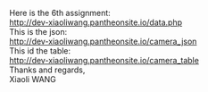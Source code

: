 Here is the 6th assignment:<br>
http://dev-xiaoliwang.pantheonsite.io/data.php
<br>This is the json:<br>
http://dev-xiaoliwang.pantheonsite.io/camera_json
<br>This id the table:<br>
http://dev-xiaoliwang.pantheonsite.io/camera_table
<br>
Thanks and regards,
<br>Xiaoli WANG

